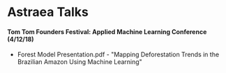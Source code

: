 # Astraea Talks

#### Tom Tom Founders Festival: Applied Machine Learning Conference (4/12/18)

- Forest Model Presentation.pdf - "Mapping Deforestation Trends in the Brazilian Amazon Using Machine Learning"
